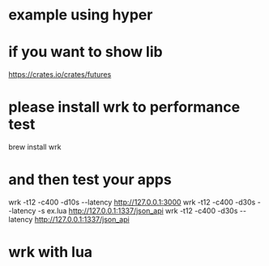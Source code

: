 # example using hyper 

# if you want to show lib
https://crates.io/crates/futures

# please install wrk to performance test
brew install wrk

# and then test your apps
wrk -t12 -c400 -d10s --latency http://127.0.0.1:3000
wrk -t12 -c400 -d30s --latency -s ex.lua http://127.0.0.1:1337/json_api
wrk -t12 -c400 -d30s --latency http://127.0.0.1:1337/json_api

# wrk with lua

